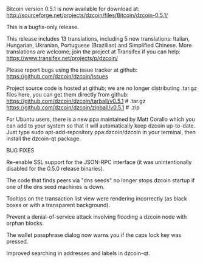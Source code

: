 Bitcoin version 0.5.1 is now available for download at:
http://sourceforge.net/projects/dzcoin/files/Bitcoin/dzcoin-0.5.1/

This is a bugfix-only release.

This release includes 13 translations, including 5 new translations:
Italian, Hungarian, Ukranian, Portuguese (Brazilian) and Simplified Chinese.
More translations are welcome; join the project at Transifex if you can help:
https://www.transifex.net/projects/p/dzcoin/

Please report bugs using the issue tracker at github:
https://github.com/dzcoin/dzcoin/issues

Project source code is hosted at github; we are no longer
distributing .tar.gz files here, you can get them
directly from github:
https://github.com/dzcoin/dzcoin/tarball/v0.5.1  # .tar.gz
https://github.com/dzcoin/dzcoin/zipball/v0.5.1  # .zip

For Ubuntu users, there is a new ppa maintained by Matt Corallo which
you can add to your system so that it will automatically keep
dzcoin up-to-date.  Just type
sudo apt-add-repository ppa:dzcoin/dzcoin
in your terminal, then install the dzcoin-qt package.


BUG FIXES

Re-enable SSL support for the JSON-RPC interface (it was unintentionally
disabled for the 0.5.0 release binaries).

The code that finds peers via "dns seeds" no longer stops dzcoin startup
if one of the dns seed machines is down.

Tooltips on the transaction list view were rendering incorrectly (as black boxes
or with a transparent background).

Prevent a denial-of-service attack involving flooding a dzcoin node with
orphan blocks.

The wallet passphrase dialog now warns you if the caps lock key was pressed.

Improved searching in addresses and labels in dzcoin-qt.
